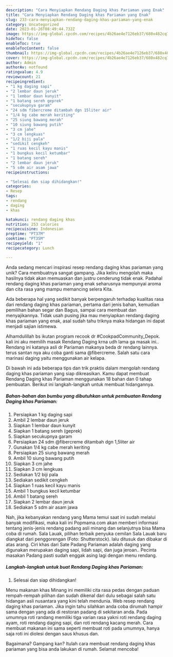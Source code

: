 ```yaml
---
description: "Cara Menyiapkan Rendang Daging khas Pariaman yang Enak"
title: "Cara Menyiapkan Rendang Daging khas Pariaman yang Enak"
slug: 233-cara-menyiapkan-rendang-daging-khas-pariaman-yang-enak
category: Uncategorized
date: 2023-01-26T08:49:44.732Z
image: https://img-global.cpcdn.com/recipes/4b26ae4e7126eb37/680x482cq70/rendang-daging-khas-pariaman-foto-resep-utama.jpg
hideToc: false
enableToc: true
enableTocContent: false
thumbnail: https://img-global.cpcdn.com/recipes/4b26ae4e7126eb37/680x482cq70/rendang-daging-khas-pariaman-foto-resep-utama.jpg
cover: https://img-global.cpcdn.com/recipes/4b26ae4e7126eb37/680x482cq70/rendang-daging-khas-pariaman-foto-resep-utama.jpg
author: Admin
authorAv: notfound
ratingvalue: 4.9
reviewcount: 21
recipeingredient:
- "1 kg daging sapi"
- "2 lembar daun jeruk"
- "1 lembar daun kunyit"
- "1 batang sereh geprek"
- "secukupnya garam"
- "24 sdm fibercreme ditambah dgn 15liter air"
- "1/4 kg cabe merah keriting"
- "25 siung bawang merah"
- "10 siung bawang putih"
- "3 cm jahe"
- "3 cm lengkuas"
- "1/2 biji pala"
- "sedikit cengkeh"
- "1 ruas kecil kayu manis"
- "1 bungkus kecil ketumbar"
- "1 batang sereh"
- "2 lembar daun jeruk"
- "5 sdm air asam jawa"
recipeinstructions:

- "Selesai dan siap dihidangkan!"
categories:
- Resep
tags:
- rendang
- daging
- khas

katakunci: rendang daging khas 
nutrition: 253 calories
recipecuisine: Indonesian
preptime: "PT37M"
cooktime: "PT35M"
recipeyield: "1"
recipecategory: Lunch

---
```





Anda sedang mencari inspirasi resep rendang daging khas pariaman yang unik? Cara membuatnya sangat gampang. Jika keliru mengolah maka hasilnya tidak akan memuaskan dan justru cenderung tidak enak. Padahal rendang daging khas pariaman yang enak seharusnya mempunyai aroma dan cita rasa yang mampu memancing selera Kita.





Ada beberapa hal yang sedikit banyak berpengaruh terhadap kualitas rasa dari rendang daging khas pariaman, pertama dari jenis bahan, kemudian pemilihan bahan segar dan Bagus, sampai cara membuat dan menyajikannya. Tidak usah pusing jika mau menyiapkan rendang daging khas pariaman yang enak,      asal sudah tahu triknya maka hidangan ini dapat menjadi sajian istimewa.














Alhamdulillah bs ikutan program recook dr #CookpadCommunity_Depok. kali ini aku memilih masak Rendang Daging krna udh lama ga masak ini.. Rendang ini katanya asli dr Pariaman makanya beda dr rendang lainnya. terus santan nya aku coba ganti sama @fibercreme. Salah satu cara marinasi daging yaitu menggunakan air kelapa.






Di bawah ini ada beberapa tips dan trik praktis dalam mengolah rendang daging khas pariaman yang siap dikreasikan. Kamu dapat membuat Rendang Daging khas Pariaman menggunakan 18 bahan dan 0 tahap pembuatan. Berikut ini langkah-langkah untuk membuat hidangannya.

<!--inarticleads1-->

##### Bahan-bahan dan bumbu yang dibutuhkan untuk pembuatan Rendang Daging khas Pariaman:

1. Persiapkan 1 kg daging sapi
1. Ambil 2 lembar daun jeruk
1. Siapkan 1 lembar daun kunyit
1. Siapkan 1 batang sereh (geprek)
1. Siapkan secukupnya garam
1. Persiapkan 24 sdm @fibercreme ditambah dgn 1,5liter air
1. Gunakan 1/4 kg cabe merah keriting
1. Persiapkan 25 siung bawang merah
1. Ambil 10 siung bawang putih
1. Siapkan 3 cm jahe
1. Siapkan 3 cm lengkuas
1. Sediakan 1/2 biji pala
1. Sediakan sedikit cengkeh
1. Siapkan 1 ruas kecil kayu manis
1. Ambil 1 bungkus kecil ketumbar
1. Ambil 1 batang sereh
1. Siapkan 2 lembar daun jeruk
1. Sediakan 5 sdm air asam jawa


Nah, jika kebanyakan rendang yang Mama temui saat ini sudah melalui banyak modifikasi, maka kali ini Popmama.com akan memberi informasi tentang jenis-jenis rendang padang asli minang dan selanjutnya bisa Mama coba di rumah. Sala Lauak, pilihan terbaik penyuka cemilan Sala Lauak baru diangkat dari penggorengan (Foto: Shutterstock). lalu ditusuk dan dibakar di atas arang. Ciri khas dari Sate Padang Pariaman adalah daging yang digunakan merupakan daging sapi, lidah sapi, dan juga jeroan.. Pecinta masakan Padang pasti sudah enggak asing lagi dengan menu rendang. 

<!--inarticleads2-->

##### Langkah-langkah untuk buat Rendang Daging khas Pariaman:


1. Selesai dan siap dihidangkan!

Menu makanan khas Minang ini memiliki cita rasa pedas dengan paduan rempah-rempah pilihan dan sudah dikenal dari dulu sebagai salah satu hidangan asli nusantara yang kini telah mendunia. Web resep rendang daging khas pariaman. Jika ingin tahu silahkan anda coba dirumah hampir sama dengan yang ada di restoran padang di sekitaran anda. Pada umumnya roti randang memiliki tiga varian rasa yakni roti rendang daging ayam, roti rendang daging sapi, dan roti rendang kacang merah. Cara membuat makanan ini sama seperti membuat roti pada umumnya, hanya saja roti ini diolesi dengan saus khusus dan. 

Bagaimana? Gampang kan? Itulah cara membuat rendang daging khas pariaman yang bisa anda lakukan di rumah. Selamat mencoba!
